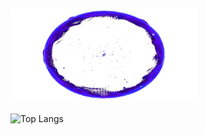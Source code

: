 
## <img align="center" alt="Coding test" width="300" height="150" src="https://github.com/caliskate/caliskate/blob/main/ezgif-1-8237e3e4e6.gif?raw=true">
![Top Langs](https://github-readme-stats.vercel.app/api/top-langs/?username=caliskate&layout=compact&theme=transparent)
<!--
**caliskate/caliskate** is a ✨ _special_ ✨ repository because its `README.md` (this file) appears on your GitHub profile.

Here are some ideas to get you started:

- 🔭 I’m currently working on 
- 🌱 I’m currently learning machine learning with Python
- 👯 I’m looking to collaborate on applied artificial intelligence
- 🤔 I’m looking for help with ...
- 💬 Ask me about ...
- 📫 How to reach me: ...
- 😄 Pronouns: ...
- ⚡ Fun fact: ...
-->
